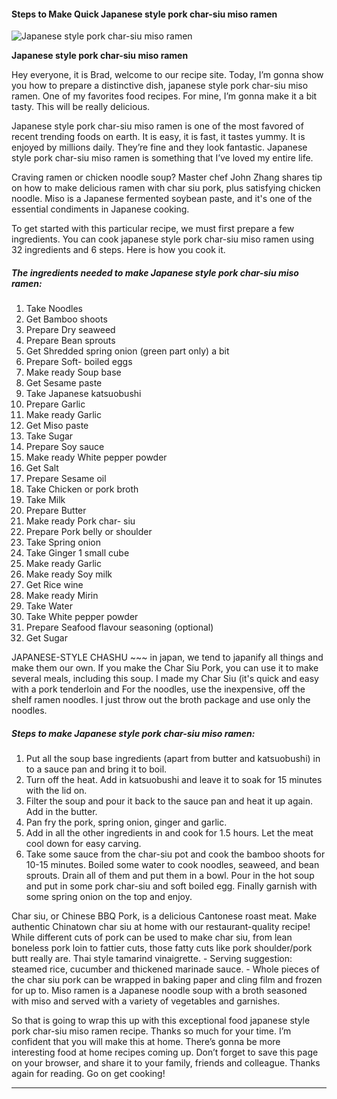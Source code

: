             

#### Steps to Make Quick Japanese style pork char-siu miso ramen

![Japanese style pork char-siu miso ramen](https://img-global.cpcdn.com/recipes/b09ca32ef3f98eb0/751x532cq70/japanese-style-pork-char-siu-miso-ramen-recipe-main-photo.jpg)

**Japanese style pork char-siu miso ramen**

Hey everyone, it is Brad, welcome to our recipe site. Today, I’m gonna show you how to prepare a distinctive dish, japanese style pork char-siu miso ramen. One of my favorites food recipes. For mine, I’m gonna make it a bit tasty. This will be really delicious.

Japanese style pork char-siu miso ramen is one of the most favored of recent trending foods on earth. It is easy, it is fast, it tastes yummy. It is enjoyed by millions daily. They’re fine and they look fantastic. Japanese style pork char-siu miso ramen is something that I’ve loved my entire life.

Craving ramen or chicken noodle soup? Master chef John Zhang shares tip on how to make delicious ramen with char siu pork, plus satisfying chicken noodle. Miso is a Japanese fermented soybean paste, and it's one of the essential condiments in Japanese cooking.

To get started with this particular recipe, we must first prepare a few ingredients. You can cook japanese style pork char-siu miso ramen using 32 ingredients and 6 steps. Here is how you cook it.

##### The ingredients needed to make Japanese style pork char-siu miso ramen:

1.  Take Noodles
2.  Get Bamboo shoots
3.  Prepare Dry seaweed
4.  Prepare Bean sprouts
5.  Get Shredded spring onion (green part only) a bit
6.  Prepare Soft- boiled eggs
7.  Make ready Soup base
8.  Get Sesame paste
9.  Take Japanese katsuobushi
10.  Prepare Garlic
11.  Make ready Garlic
12.  Get Miso paste
13.  Take Sugar
14.  Prepare Soy sauce
15.  Make ready White pepper powder
16.  Get Salt
17.  Prepare Sesame oil
18.  Take Chicken or pork broth
19.  Take Milk
20.  Prepare Butter
21.  Make ready Pork char- siu
22.  Prepare Pork belly or shoulder
23.  Take Spring onion
24.  Take Ginger 1 small cube
25.  Make ready Garlic
26.  Make ready Soy milk
27.  Get Rice wine
28.  Make ready Mirin
29.  Take Water
30.  Take White pepper powder
31.  Prepare Seafood flavour seasoning (optional)
32.  Get Sugar

JAPANESE-STYLE CHASHU ~~~ in japan, we tend to japanify all things and make them our own. If you make the Char Siu Pork, you can use it to make several meals, including this soup. I made my Char Siu (it's quick and easy with a pork tenderloin and For the noodles, use the inexpensive, off the shelf ramen noodles. I just throw out the broth package and use only the noodles.

##### Steps to make Japanese style pork char-siu miso ramen:

1.  Put all the soup base ingredients (apart from butter and katsuobushi) in to a sauce pan and bring it to boil.
2.  Turn off the heat. Add in katsuobushi and leave it to soak for 15 minutes with the lid on.
3.  Filter the soup and pour it back to the sauce pan and heat it up again. Add in the butter.
4.  Pan fry the pork, spring onion, ginger and garlic.
5.  Add in all the other ingredients in and cook for 1.5 hours. Let the meat cool down for easy carving.
6.  Take some sauce from the char-siu pot and cook the bamboo shoots for 10-15 minutes. Boiled some water to cook noodles, seaweed, and bean sprouts. Drain all of them and put them in a bowl. Pour in the hot soup and put in some pork char-siu and soft boiled egg. Finally garnish with some spring onion on the top and enjoy.

Char siu, or Chinese BBQ Pork, is a delicious Cantonese roast meat. Make authentic Chinatown char siu at home with our restaurant-quality recipe! While different cuts of pork can be used to make char siu, from lean boneless pork loin to fattier cuts, those fatty cuts like pork shoulder/pork butt really are. Thai style tamarind vinaigrette. - Serving suggestion: steamed rice, cucumber and thickened marinade sauce. - Whole pieces of the char siu pork can be wrapped in baking paper and cling film and frozen for up to. Miso ramen is a Japanese noodle soup with a broth seasoned with miso and served with a variety of vegetables and garnishes.

So that is going to wrap this up with this exceptional food japanese style pork char-siu miso ramen recipe. Thanks so much for your time. I’m confident that you will make this at home. There’s gonna be more interesting food at home recipes coming up. Don’t forget to save this page on your browser, and share it to your family, friends and colleague. Thanks again for reading. Go on get cooking!

* * *